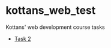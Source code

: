 # kottans_web_test
Kottans' web development course tasks
- [Task 2](https://github.com/hmlON/kottans_web_test/blob/master/task_2)
